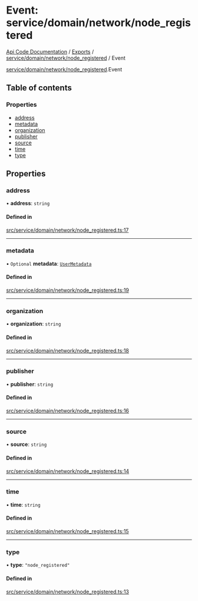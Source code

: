 # Event: service/domain/network/node_registered
[Api Code Documentation](../README.md) / [Exports](../modules.md) / [service/domain/network/node\_registered](../modules/service_domain_network_node_registered.md) / Event

[service/domain/network/node\_registered](../modules/service_domain_network_node_registered.md).Event

## Table of contents

### Properties

- [address](service_domain_network_node_registered.Event.md#address)
- [metadata](service_domain_network_node_registered.Event.md#metadata)
- [organization](service_domain_network_node_registered.Event.md#organization)
- [publisher](service_domain_network_node_registered.Event.md#publisher)
- [source](service_domain_network_node_registered.Event.md#source)
- [time](service_domain_network_node_registered.Event.md#time)
- [type](service_domain_network_node_registered.Event.md#type)

## Properties

### address

• **address**: `string`

#### Defined in

[src/service/domain/network/node_registered.ts:17](https://github.com/openkfw/TruBudget/blob/c993c60c/api/src/service/domain/network/node_registered.ts#L17)

___

### metadata

• `Optional` **metadata**: [`UserMetadata`](../modules/service_domain_metadata.md#usermetadata)

#### Defined in

[src/service/domain/network/node_registered.ts:19](https://github.com/openkfw/TruBudget/blob/c993c60c/api/src/service/domain/network/node_registered.ts#L19)

___

### organization

• **organization**: `string`

#### Defined in

[src/service/domain/network/node_registered.ts:18](https://github.com/openkfw/TruBudget/blob/c993c60c/api/src/service/domain/network/node_registered.ts#L18)

___

### publisher

• **publisher**: `string`

#### Defined in

[src/service/domain/network/node_registered.ts:16](https://github.com/openkfw/TruBudget/blob/c993c60c/api/src/service/domain/network/node_registered.ts#L16)

___

### source

• **source**: `string`

#### Defined in

[src/service/domain/network/node_registered.ts:14](https://github.com/openkfw/TruBudget/blob/c993c60c/api/src/service/domain/network/node_registered.ts#L14)

___

### time

• **time**: `string`

#### Defined in

[src/service/domain/network/node_registered.ts:15](https://github.com/openkfw/TruBudget/blob/c993c60c/api/src/service/domain/network/node_registered.ts#L15)

___

### type

• **type**: ``"node_registered"``

#### Defined in

[src/service/domain/network/node_registered.ts:13](https://github.com/openkfw/TruBudget/blob/c993c60c/api/src/service/domain/network/node_registered.ts#L13)
